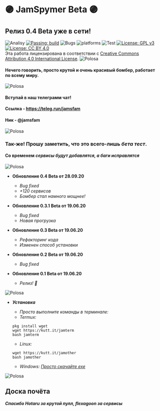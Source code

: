 # 🟣 JamSpymer Beta 🟣 


## Релиз 0.4 Beta уже в сети!

![Analisy](https://img.shields.io/badge/quality-4.862-success)
[![Passing: build](https://img.shields.io/badge/build-passing-green.svg)](https://img.shields.io/badge/build-passing-green)
![Bugs](https://img.shields.io/badge/bug%2072-fixed-blueviolet)
![platforms](https://img.shields.io/badge/platform's-Linux%20%7C%20Ubuntu%20%7C%20Termux%20%7C%20Windows%2010-important)
![Test](https://img.shields.io/badge/test-%E2%9C%94%2078%20%7C%20%E2%9C%98%200-brightgreen)
[![License: GPL v3](https://img.shields.io/badge/License-GPLv3-blue.svg)](https://www.gnu.org/licenses/gpl-3.0)
[![License: CC BY 4.0](https://img.shields.io/badge/License-CC%20BY%204.0-lightgrey.svg)](https://creativecommons.org/licenses/by/4.0/)
</a><br />Эта работа лицензирована в соответствии с <a rel="license" href="http://creativecommons.org/licenses/by/4.0/">Creative Commons Attribution 4.0 International License</a>.
![Polosa](https://user-images.githubusercontent.com/61265099/78818286-19743180-79dd-11ea-84c5-f629f891dd4b.png)
<h4>Нечего говорить, просто крутой и очень красивый бомбер, работает по всему миру.</h4>

![Polosa](https://user-images.githubusercontent.com/61265099/78818286-19743180-79dd-11ea-84c5-f629f891dd4b.png)

#### Вступай в наш телеграмм чат!
#### Ссылка - https://teleg.run/jamsfam
#### Ник - @jamsfam

![Polosa](https://user-images.githubusercontent.com/61265099/78818286-19743180-79dd-11ea-84c5-f629f891dd4b.png)

### Так-же! Прошу заметить, что это всего-лишь ***бета тест***.
#### Со временем ***сервисы будут добавлятся, а баги исправлятся***

![Polosa](https://user-images.githubusercontent.com/61265099/78818286-19743180-79dd-11ea-84c5-f629f891dd4b.png)

+ **Обновление 0.4 Beta от 28.09.20**
  + *Bug fixed*
  + *+120 сервисов*
  + *Бомбер стал намного мощнее!*

+ **Обновление 0.3.1 Beta от 19.06.20**
  + *Bug fixed*
  + *Новая прогрузка*

+ **Обновление 0.3 Beta от 19.06.20**
  + *Рефакторинг кода*
  + *Изменен способ установки*

+ **Обновление 0.2 Beta от 19.06.20**
  + *Bug fixed*

+ **Обновление 0.1 Beta от 19.06.20**
  + *Релиз! 🎉*

![Polosa](https://user-images.githubusercontent.com/61265099/78818286-19743180-79dd-11ea-84c5-f629f891dd4b.png)

  + ***Установка***
    + *Просто выполните команды в терминале:*
    + *Termux:*
    ```
    pkg install wget
    wget https://kutt.it/jamterm
    bash jamterm
    ```
    + *Linux:*
    ```
    wget https://kutt.it/jamother
    bash jamother
    ```
    
    + *Windows: [Просто скачайте exe](https://github.com/x11-repo/JamSpymer/releases/tag/0.3.1Beta)*
   
 
![Polosa](https://user-images.githubusercontent.com/61265099/78818286-19743180-79dd-11ea-84c5-f629f891dd4b.png)

## Доска почёта
***Спасибо Hotaru за крутой пулл, flexagoon за сервисы***
<br>

